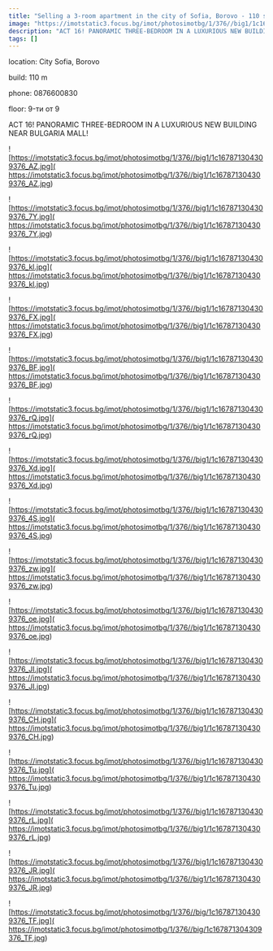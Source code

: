 ```yaml
---
title: "Selling a 3-room apartment in the city of Sofia, Borovo - 110 sq.m / 269,900 EUR :: imot.bg Ad"
image: "https://imotstatic3.focus.bg/imot/photosimotbg/1/376//big1/1c167871304309376_ga.jpg"
description: "ACT 16! PANORAMIC THREE-BEDROOM IN A LUXURIOUS NEW BUILDING NEAR BULGARIA MALL!"
tags: []
---
```


location: City Sofia, Borovo

build: 110 m

phone: 0876600830

floor: 9-ти от 9

ACT 16! PANORAMIC THREE-BEDROOM IN A LUXURIOUS NEW BUILDING NEAR BULGARIA MALL!


![https://imotstatic3.focus.bg/imot/photosimotbg/1/376//big1/1c167871304309376_AZ.jpg]( https://imotstatic3.focus.bg/imot/photosimotbg/1/376//big1/1c167871304309376_AZ.jpg)


![https://imotstatic3.focus.bg/imot/photosimotbg/1/376//big1/1c167871304309376_7Y.jpg]( https://imotstatic3.focus.bg/imot/photosimotbg/1/376//big1/1c167871304309376_7Y.jpg)


![https://imotstatic3.focus.bg/imot/photosimotbg/1/376//big1/1c167871304309376_kl.jpg]( https://imotstatic3.focus.bg/imot/photosimotbg/1/376//big1/1c167871304309376_kl.jpg)


![https://imotstatic3.focus.bg/imot/photosimotbg/1/376//big1/1c167871304309376_FX.jpg]( https://imotstatic3.focus.bg/imot/photosimotbg/1/376//big1/1c167871304309376_FX.jpg)


![https://imotstatic3.focus.bg/imot/photosimotbg/1/376//big1/1c167871304309376_BF.jpg]( https://imotstatic3.focus.bg/imot/photosimotbg/1/376//big1/1c167871304309376_BF.jpg)


![https://imotstatic3.focus.bg/imot/photosimotbg/1/376//big1/1c167871304309376_rQ.jpg]( https://imotstatic3.focus.bg/imot/photosimotbg/1/376//big1/1c167871304309376_rQ.jpg)


![https://imotstatic3.focus.bg/imot/photosimotbg/1/376//big1/1c167871304309376_Xd.jpg]( https://imotstatic3.focus.bg/imot/photosimotbg/1/376//big1/1c167871304309376_Xd.jpg)


![https://imotstatic3.focus.bg/imot/photosimotbg/1/376//big1/1c167871304309376_4S.jpg]( https://imotstatic3.focus.bg/imot/photosimotbg/1/376//big1/1c167871304309376_4S.jpg)


![https://imotstatic3.focus.bg/imot/photosimotbg/1/376//big1/1c167871304309376_zw.jpg]( https://imotstatic3.focus.bg/imot/photosimotbg/1/376//big1/1c167871304309376_zw.jpg)


![https://imotstatic3.focus.bg/imot/photosimotbg/1/376//big1/1c167871304309376_oe.jpg]( https://imotstatic3.focus.bg/imot/photosimotbg/1/376//big1/1c167871304309376_oe.jpg)


![https://imotstatic3.focus.bg/imot/photosimotbg/1/376//big1/1c167871304309376_JI.jpg]( https://imotstatic3.focus.bg/imot/photosimotbg/1/376//big1/1c167871304309376_JI.jpg)


![https://imotstatic3.focus.bg/imot/photosimotbg/1/376//big1/1c167871304309376_CH.jpg]( https://imotstatic3.focus.bg/imot/photosimotbg/1/376//big1/1c167871304309376_CH.jpg)


![https://imotstatic3.focus.bg/imot/photosimotbg/1/376//big1/1c167871304309376_Tu.jpg]( https://imotstatic3.focus.bg/imot/photosimotbg/1/376//big1/1c167871304309376_Tu.jpg)


![https://imotstatic3.focus.bg/imot/photosimotbg/1/376//big1/1c167871304309376_rL.jpg]( https://imotstatic3.focus.bg/imot/photosimotbg/1/376//big1/1c167871304309376_rL.jpg)


![https://imotstatic3.focus.bg/imot/photosimotbg/1/376//big1/1c167871304309376_JR.jpg]( https://imotstatic3.focus.bg/imot/photosimotbg/1/376//big1/1c167871304309376_JR.jpg)


![https://imotstatic3.focus.bg/imot/photosimotbg/1/376//big/1c167871304309376_TF.jpg]( https://imotstatic3.focus.bg/imot/photosimotbg/1/376//big/1c167871304309376_TF.jpg)


